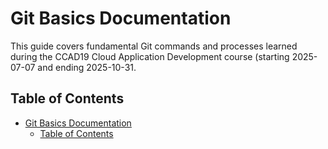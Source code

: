 # Git Basics Documentation
This guide covers fundamental Git commands and processes learned during the CCAD19 Cloud Application Development course (starting 2025-07-07 and ending 2025-10-31.

## Table of Contents
- [Git Basics Documentation](#git-basics-documentation)
  - [Table of Contents](#table-of-contents)

